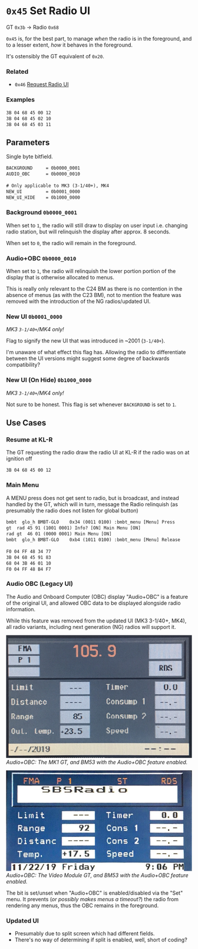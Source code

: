 # `0x45` Set Radio UI

GT `0x3b` → Radio `0x68`

`0x45` is, for the best part, to manage *when* the radio is in the foreground, and to a lesser extent, *how* it behaves in the foreground.

It's ostensibly the GT equivalent of `0x20`.

### Related

- `0x46` [Request Radio UI](../radio/46.md)

### Examples

    3B 04 68 45 00 12
    3B 04 68 45 02 10
    3B 04 68 45 03 11 

## Parameters

Single byte bitfield.
    
    BACKGROUND     = 0b0000_0001
    AUDIO_OBC      = 0b0000_0010
    
    # Only applicable to MK3 (3-1/40+), MK4
    NEW_UI         = 0b0001_0000
    NEW_UI_HIDE    = 0b1000_0000
    
### Background `0b0000_0001`

When set to `1`, the radio will still draw to display on user input i.e. changing radio station, but will relinquish the display after approx. 8 seconds.

When set to `0`, the radio will remain in the foreground.

### Audio+OBC `0b0000_0010`

When set to `1`, the radio will relinquish the lower portion portion of the display that is otherwise allocated to menus.

This is really only relevant to the C24 BM as there is no contention in the absence of menus (as with the C23 BM), not to mention the feature was removed with the introduction of the NG radios/updated UI.

### New UI `0b0001_0000`

*MK3 `3-1/40+`/MK4 only!*

Flag to signify the new UI that was introduced in ~2001 (`3-1/40+`).

I'm unaware of what effect this flag has. Allowing the radio to differentiate between the UI versions might suggest some degree of backwards compatibility?

### New UI (On Hide) `0b1000_0000`

*MK3 `3-1/40+`/MK4 only!*

Not sure to be honest. This flag is set whenever `BACKGROUND` is set to `1`.

## Use Cases

### Resume at KL-R

The GT requesting the radio draw the radio UI at KL-R if the radio was on at ignition off

    3B 04 68 45 00 12

### Main Menu

A MENU press does not get sent to radio, but is broadcast, and instead handled by the GT, which will in turn, message the Radio relinquish (as presumably the radio does not listen for global button)
    
    bmbt  glo_h	BMBT-GLO  	0x34 (0011 0100) :bmbt_menu [Menu] Press
    gt  rad 45 91 (1001 0001) Info? [ON] Main Menu [ON]
    rad gt  46 01 (0000 0001) Main Menu [ON]
    bmbt  glo_h	BMBT-GLO  	0xb4 (1011 0100) :bmbt_menu [Menu] Release
        
    F0 04 FF 48 34 77
    3B 04 68 45 91 83
    68 04 3B 46 01 10
    F0 04 FF 48 B4 F7

### Audio OBC (Legacy UI)

The Audio and Onboard Computer (OBC) display "Audio+OBC" is a feature of the original UI, and allowed OBC data to be displayed alongside radio information.

While this feature was removed from the updated UI (MK3 3-1/40+, MK4), all radio variants, including next generation (NG) radios will support it.

![Audio+OBC](../radio/audio_obc/mk1_gt/audio_obc_enabled.JPG)
_Audio+OBC: The MK1 GT, and BM53 with the Audio+OBC feature enabled._


![Audio+OBC](../radio/audio_obc/vm_gt/audio_obc_enabled.JPG)
_Audio+OBC: The Video Module GT, and BM53 with the Audio+OBC feature enabled._

The bit is set/unset when "Audio+OBC" is enabled/disabled via the "Set" menu. It prevents (_or possibly makes menus a timeout?_) the radio from rendering any menus, thus the OBC remains in the foreground.

<!--![Audio+OBC](../radio/audio_obc/mk1_gt/set_audio_obc.JPG)-->
<!--_Audio+OBC: Audio+OBC settings..._-->
<!--![Audio+OBC](../radio/audio_obc/vm_gt/set_audio_obc.JPG)-->
<!--_Audio+OBC: Audio+OBC settings..._-->

### Updated UI

- Presumably due to split screen which had different fields.
- There's no way of determining if split is enabled, well, short of coding?